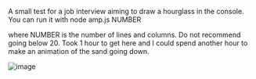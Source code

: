 A small test for a job interview aiming to draw a hourglass in the console. You can run it with 
node amp.js NUMBER

where NUMBER is the number of lines and columns. Do not recommend going below 20. Took 1 hour to get here and I could spend another hour to make an animation of the sand going down.

![image](https://user-images.githubusercontent.com/100581315/185198307-6be73044-e4e4-438b-b36b-4713d0dd2570.png)

